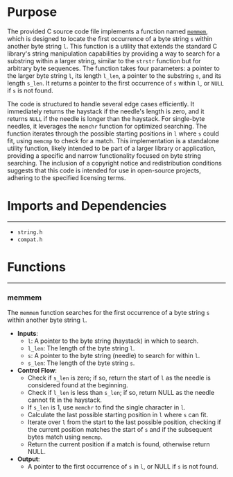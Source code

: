 # Purpose
The provided C source code file implements a function named [`memmem`](#memmem), which is designed to locate the first occurrence of a byte string `s` within another byte string `l`. This function is a utility that extends the standard C library's string manipulation capabilities by providing a way to search for a substring within a larger string, similar to the `strstr` function but for arbitrary byte sequences. The function takes four parameters: a pointer to the larger byte string `l`, its length `l_len`, a pointer to the substring `s`, and its length `s_len`. It returns a pointer to the first occurrence of `s` within `l`, or `NULL` if `s` is not found.

The code is structured to handle several edge cases efficiently. It immediately returns the haystack if the needle's length is zero, and it returns `NULL` if the needle is longer than the haystack. For single-byte needles, it leverages the `memchr` function for optimized searching. The function iterates through the possible starting positions in `l` where `s` could fit, using `memcmp` to check for a match. This implementation is a standalone utility function, likely intended to be part of a larger library or application, providing a specific and narrow functionality focused on byte string searching. The inclusion of a copyright notice and redistribution conditions suggests that this code is intended for use in open-source projects, adhering to the specified licensing terms.
# Imports and Dependencies

---
- `string.h`
- `compat.h`


# Functions

---
### memmem<!-- {{#callable:memmem}} -->
The `memmem` function searches for the first occurrence of a byte string `s` within another byte string `l`.
- **Inputs**:
    - `l`: A pointer to the byte string (haystack) in which to search.
    - `l_len`: The length of the byte string `l`.
    - `s`: A pointer to the byte string (needle) to search for within `l`.
    - `s_len`: The length of the byte string `s`.
- **Control Flow**:
    - Check if `s_len` is zero; if so, return the start of `l` as the needle is considered found at the beginning.
    - Check if `l_len` is less than `s_len`; if so, return NULL as the needle cannot fit in the haystack.
    - If `s_len` is 1, use `memchr` to find the single character in `l`.
    - Calculate the last possible starting position in `l` where `s` can fit.
    - Iterate over `l` from the start to the last possible position, checking if the current position matches the start of `s` and if the subsequent bytes match using `memcmp`.
    - Return the current position if a match is found, otherwise return NULL.
- **Output**:
    - A pointer to the first occurrence of `s` in `l`, or NULL if `s` is not found.


